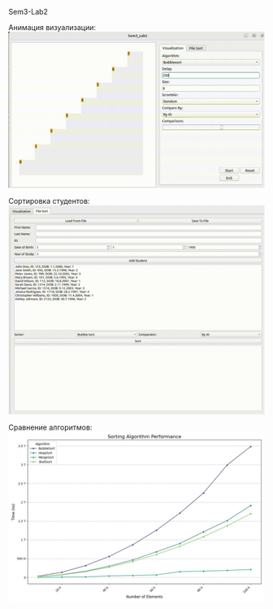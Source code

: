 Sem3-Lab2

Анимация визуализации: 
![til](images/BubbleSortAnimation.gif)

Сортировка студентов:
![til](images/SortingStudents.gif)

Сравнение алгоритмов:
![til](benchmarks/benchmark_results_big_array.jpg)
